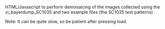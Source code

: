 HTML/Javascript to perform demosaicing of the images collected using the vi_bayerdump_SC1035 and two example files (the SC1035 test patterns) .

Note: It can be quite slow, so be patient after pressing load.